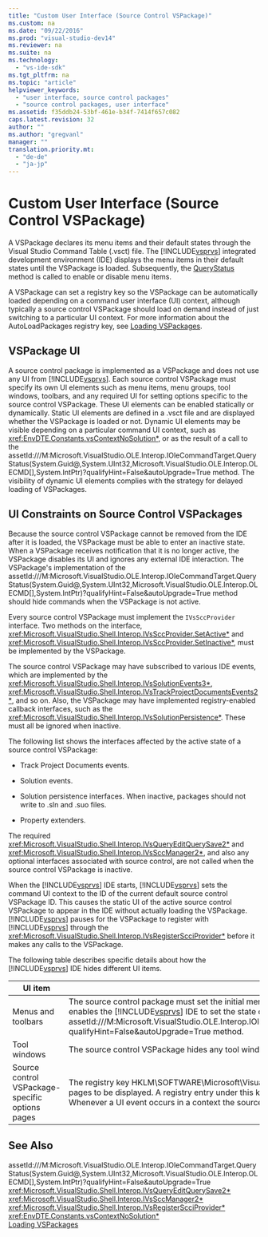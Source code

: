 ```yaml
---
title: "Custom User Interface (Source Control VSPackage)"
ms.custom: na
ms.date: "09/22/2016"
ms.prod: "visual-studio-dev14"
ms.reviewer: na
ms.suite: na
ms.technology: 
  - "vs-ide-sdk"
ms.tgt_pltfrm: na
ms.topic: "article"
helpviewer_keywords: 
  - "user interface, source control packages"
  - "source control packages, user interface"
ms.assetid: f35ddb24-53bf-461e-b34f-7414f657c082
caps.latest.revision: 32
author: ""
ms.author: "gregvanl"
manager: ""
translation.priority.mt: 
  - "de-de"
  - "ja-jp"
---
```

# Custom User Interface (Source Control VSPackage)
A VSPackage declares its menu items and their default states through the Visual Studio Command Table (.vsct) file. The [!INCLUDE[vsprvs](../vs140/includes/vsprvs_md.md)] integrated development environment (IDE) displays the menu items in their default states until the VSPackage is loaded. Subsequently, the [QueryStatus](assetId:///M:Microsoft.VisualStudio.OLE.Interop.IOleCommandTarget.QueryStatus(System.Guid@,System.UInt32,Microsoft.VisualStudio.OLE.Interop.OLECMD[],System.IntPtr)?qualifyHint=False&autoUpgrade=True) method is called to enable or disable menu items.  
  
 A VSPackage can set a registry key so the VSPackage can be automatically loaded depending on a command user interface (UI) context, although typically a source control VSPackage should load on demand instead of just switching to a particular UI context. For more information about the AutoLoadPackages registry key, see [Loading VSPackages](../vs140/managing-vspackages.md).  
  
## VSPackage UI  
 A source control package is implemented as a VSPackage and does not use any UI from [!INCLUDE[vsprvs](../vs140/includes/vsprvs_md.md)]. Each source control VSPackage must specify its own UI elements such as menu items, menu groups, tool windows, toolbars, and any required UI for setting options specific to the source control VSPackage. These UI elements can be enabled statically or dynamically. Static UI elements are defined in a .vsct file and are displayed whether the VSPackage is loaded or not. Dynamic UI elements may be visible depending on a particular command UI context, such as <xref:EnvDTE.Constants.vsContextNoSolution*>, or as the result of a call to the assetId:///M:Microsoft.VisualStudio.OLE.Interop.IOleCommandTarget.QueryStatus(System.Guid@,System.UInt32,Microsoft.VisualStudio.OLE.Interop.OLECMD[],System.IntPtr)?qualifyHint=False&autoUpgrade=True method. The visibility of dynamic UI elements complies with the strategy for delayed loading of VSPackages.  
  
## UI Constraints on Source Control VSPackages  
 Because the source control VSPackage cannot be removed from the IDE after it is loaded, the VSPackage must be able to enter an inactive state. When a VSPackage receives notification that it is no longer active, the VSPackage disables its UI and ignores any external IDE interaction. The VSPackage's implementation of the assetId:///M:Microsoft.VisualStudio.OLE.Interop.IOleCommandTarget.QueryStatus(System.Guid@,System.UInt32,Microsoft.VisualStudio.OLE.Interop.OLECMD[],System.IntPtr)?qualifyHint=False&autoUpgrade=True method should hide commands when the VSPackage is not active.  
  
 Every source control VSPackage must implement the `IVsSccProvider` interface. Two methods on the interface, <xref:Microsoft.VisualStudio.Shell.Interop.IVsSccProvider.SetActive*> and <xref:Microsoft.VisualStudio.Shell.Interop.IVsSccProvider.SetInactive*>, must be implemented by the VSPackage.  
  
 The source control VSPackage may have subscribed to various IDE events, which are implemented by the <xref:Microsoft.VisualStudio.Shell.Interop.IVsSolutionEvents3*>, <xref:Microsoft.VisualStudio.Shell.Interop.IVsTrackProjectDocumentsEvents2*>, and so on. Also, the VSPackage may have implemented registry-enabled callback interfaces, such as the <xref:Microsoft.VisualStudio.Shell.Interop.IVsSolutionPersistence*>. These must all be ignored when inactive.  
  
 The following list shows the interfaces affected by the active state of a source control VSPackage:  
  
-   Track Project Documents events.  
  
-   Solution events.  
  
-   Solution persistence interfaces. When inactive, packages should not write to .sln and .suo files.  
  
-   Property extenders.  
  
 The required <xref:Microsoft.VisualStudio.Shell.Interop.IVsQueryEditQuerySave2*> and <xref:Microsoft.VisualStudio.Shell.Interop.IVsSccManager2*>, and also any optional interfaces associated with source control, are not called when the source control VSPackage is inactive.  
  
 When the [!INCLUDE[vsprvs](../vs140/includes/vsprvs_md.md)] IDE starts, [!INCLUDE[vsprvs](../vs140/includes/vsprvs_md.md)] sets the command UI context to the ID of the current default source control VSPackage ID. This causes the static UI of the active source control VSPackage to appear in the IDE without actually loading the VSPackage. [!INCLUDE[vsprvs](../vs140/includes/vsprvs_md.md)] pauses for the VSPackage to register with [!INCLUDE[vsprvs](../vs140/includes/vsprvs_md.md)] through the <xref:Microsoft.VisualStudio.Shell.Interop.IVsRegisterScciProvider*> before it makes any calls to the VSPackage.  
  
 The following table describes specific details about how the [!INCLUDE[vsprvs](../vs140/includes/vsprvs_md.md)] IDE hides different UI items.  
  
|UI item|Description|  
|-------------|-----------------|  
|Menus and toolbars|The source control package must set the initial menu and toolbar visibility states to the source control package ID in the [VisibilityConstraints](../vs140/visibilityconstraints-element.md) section of the .vsct file. This enables the [!INCLUDE[vsprvs](../vs140/includes/vsprvs_md.md)] IDE to set the state of the menu items appropriately without loading the VSPackage and calling an implementation of the assetId:///M:Microsoft.VisualStudio.OLE.Interop.IOleCommandTarget.QueryStatus(System.Guid@,System.UInt32,Microsoft.VisualStudio.OLE.Interop.OLECMD[],System.IntPtr)?qualifyHint=False&autoUpgrade=True method.|  
|Tool windows|The source control VSPackage hides any tool windows it owns when it is made inactive.|  
|Source control VSPackage-specific options pages|The registry key HKLM\SOFTWARE\Microsoft\VisualStudio\X.Y\ToolsOptionsPages\VisibilityCmdUIContexts lets a VSPackage set the contexts in which it requires its options pages to be displayed. A registry entry under this key would have to be created by using the service ID (SID) of the source control service and assigning it a DWORD value of 1. Whenever a UI event occurs in a context the source control VSPackage is registered with, the VSPackage will be called if it is active.|  
  
## See Also  
 assetId:///M:Microsoft.VisualStudio.OLE.Interop.IOleCommandTarget.QueryStatus(System.Guid@,System.UInt32,Microsoft.VisualStudio.OLE.Interop.OLECMD[],System.IntPtr)?qualifyHint=False&autoUpgrade=True   
 <xref:Microsoft.VisualStudio.Shell.Interop.IVsQueryEditQuerySave2*>   
 <xref:Microsoft.VisualStudio.Shell.Interop.IVsSccManager2*>   
 <xref:Microsoft.VisualStudio.Shell.Interop.IVsRegisterScciProvider*>   
 <xref:EnvDTE.Constants.vsContextNoSolution*>   
 [Loading VSPackages](../vs140/managing-vspackages.md)